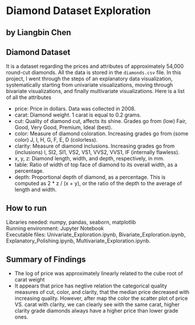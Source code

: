 # Diamond Dataset Exploration
## by Liangbin Chen


## Diamond Dataset

It is a dataset regarding the prices and attributes of approximately 54,000 round-cut diamonds. All the data is stored in the `diamonds.csv` file.
In this project, I went through the steps of an explanatory data visualization, systematically starting from univariate visualizations, moving through bivariate visualizations, and finally multivariate visualizations. 
Here is a list of all the attributes

- price: Price in dollars. Data was collected in 2008.
- carat: Diamond weight. 1 carat is equal to 0.2 grams.
- cut: Quality of diamond cut, affects its shine. Grades go from (low) Fair, Good, Very Good, Premium, Ideal (best).
- color: Measure of diamond coloration. Increasing grades go from (some color) J, I, H, G, F, E, D (colorless).
- clarity: Measure of diamond inclusions. Increasing grades go from (inclusions) I, SI2, SI1, VS2, VS1, VVS2, VVS1, IF (internally flawless).
- x, y, z: Diamond length, width, and depth, respectively, in mm.
- table: Ratio of width of top face of diamond to its overall width, as a percentage.
- depth: Proportional depth of diamond, as a percentage. This is computed as 2 * z / (x + y), or the ratio of the depth to the average of length and width.

## How to run

Libraries needed: numpy, pandas, seaborn, matplotlib  
Running environment: Jupyter Notebook  
Executable files: Univariate_Exploration.ipynb, Bivariate_Exploration.ipynb, 
Explanatory_Polishing.ipynb, Multivariate_Exploration.ipynb.

## Summary of Findings

- The log of price was approximately linearly related to the cube root of carat weight
- It appears that price has negtive relation the categorical quality measures of cut, color, and clarity, that the median price decreased with increasing quality. However, after map the color the scatter plot of price VS. carat with clarity, we can clearly see with the same carat, higher clarity grade diamonds always have a higher price than lower grade ones.

